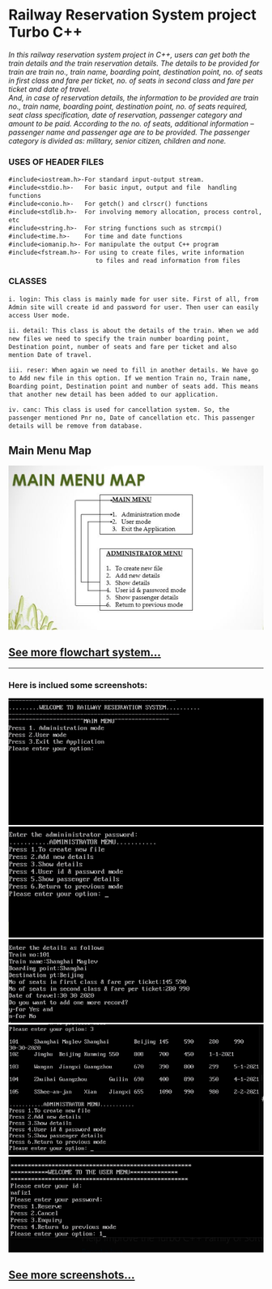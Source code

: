 # <b>Railway Reservation System project Turbo C++</b>

_In this railway reservation system project in C++, users can get both the train details and the train reservation details. The details to be provided for train are train no., train name, boarding point, destination point, no. of seats in first class and fare per ticket, no. of seats in second class and fare per ticket and date of travel. <br/>
And, in case of reservation details, the information to be provided are train no., train name, boarding point, destination point, no. of seats required, seat class specification, date of reservation, passenger category and amount to be paid. According to the no. of seats, additional information – passenger name and passenger age are to be provided. The passenger category is divided as: military, senior citizen, children and none._

### USES OF HEADER FILES
```
#include<iostream.h>-For standard input-output stream.
#include<stdio.h>-   For basic input, output and file  handling functions
#include<conio.h>-   For getch() and clrscr() functions
#include<stdlib.h>-  For involving memory allocation, process control, etc 
#include<string.h>-  For string functions such as strcmpi()
#include<time.h>-    For time and date functions
#include<iomanip.h>- For manipulate the output C++ program
#include<fstream.h>- For using to create files, write information 
                        to files and read information from files
```

### CLASSES
```
i. login: This class is mainly made for user site. First of all, from Admin site will create id and password for user. Then user can easily access User mode.
```
```
ii. detail: This class is about the details of the train. When we add new files we need to specify the train number boarding point, Destination point, number of seats and fare per ticket and also mention Date of travel. 
```
```
iii. reser: When again we need to fill in another details. We have go to Add new file in this option. If we mention Train no, Train name, Boarding point, Destination point and number of seats add. This means that another new detail has been added to our application.
```
```
iv. canc: This class is used for cancellation system. So, the passenger mentioned Pnr no, Date of cancellation etc. This passenger details will be remove from database. 
```

## Main Menu Map
![MainMenuMap](./images/MainMenuMap.JPG)

## [See more flowchart system...]([https://www.slideshare.net/secret/4ORfKjZj643bGl](https://www.slideshare.net/NafizMdImtiazUddin/turbo-c-railway-reservation-system-project-bsc-student))

<hr/>

### Here is inclued some screenshots:
![1_no_pic](./images/1.PNG)
![2_no_pic](./images/2.PNG)
![3_no_pic](./images/3.PNG)
![4_no_pic](./images/4.PNG)
![5_no_pic](./images/5.PNG)

## [See more screenshots...]([https://www.slideshare.net/secret/4ORfKjZj643bGl](https://www.slideshare.net/NafizMdImtiazUddin/turbo-c-railway-reservation-system-project-bsc-student))
